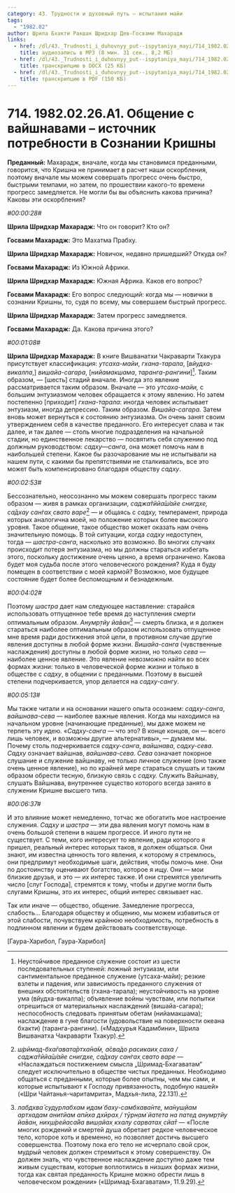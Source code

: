 ```yaml
---
category: 43. Трудности и духовный путь — испытания майи
tags:
  - "1982.02"
author: Шрила Бхакти Ракшак Шридхар Дев-Госвами Махарадж
links:
  - href: /dl/43._Trudnosti_i_duhovnyy_put--ispytaniya_mayi/714_1982.02.26.A1_SridharMj_Obshhenie_s_vajshnavami--istochnik_potrebnosti_v_Soznanii_Krishny.mp3
    title: аудиозапись в MP3 (8 мин. 31 сек., 8,2 МБ)
  - href: /dl/43._Trudnosti_i_duhovnyy_put--ispytaniya_mayi/714_1982.02.26.A1_SridharMj_Obshhenie_s_vajshnavami--istochnik_potrebnosti_v_Soznanii_Krishny.docx
    title: транскрипцию в DOCX (25 КБ)
  - href: /dl/43._Trudnosti_i_duhovnyy_put--ispytaniya_mayi/714_1982.02.26.A1_SridharMj_Obshhenie_s_vajshnavami--istochnik_potrebnosti_v_Soznanii_Krishny.pdf
    title: транскрипцию в PDF (150 КБ)
---
```


# 714. 1982.02.26.A1. Общение с вайшнавами – источник потребности в Сознании Кришны

**Преданный:** Махарадж, вначале, когда мы становимся преданными, говорится, что Кришна не принимает в расчет наши оскорбления, поэтому вначале мы можем совершать прогресс очень быстро, быстрыми темпами, но затем, по прошествии какого-то времени прогресс замедляется. Не могли бы вы объяснить какова причина? Каковы эти оскорбления?

*#00:00:28#*

**Шрила Шридхар Махарадж:** Что он говорит? Кто он?

**Госвами Махарадж:** Это Махатма Прабху.

**Шрила Шридхар Махарадж:** Новичок, недавно пришедший? Откуда он?

**Госвами Махарадж:** Из Южной Африки.

**Шрила Шридхар Махарадж:** Южная Африка. Каков его вопрос?

**Госвами Махарадж:** Его вопрос следующий: когда мы — новички в сознании Кришны, то, судя по всему, мы совершаем быстрый прогресс.

**Шрила Шридхар Махарадж:** Затем прогресс замедляется.

**Госвами Махарадж:** Да. Какова причина этого?

*#00:01:08#*

**Шрила Шридхар Махарадж:** В книге Вишванатхи Чакраварти Тхакура присутствует классификация: *утсаха-майи*, *гхана-тарала*, [*вйудха-викалпа*,] *вишайа-сагара*, [*нийамакшама*, *таранга-рангини*][^_ftn1]. Таким образом, — [шесть] стадий вначале. Иногда это явление рассматривается таким образом. Вначале — это *утсаха-майи,* с большим энтузиазмом человек обращается к этому явлению. Но затем постепенно [приходит] *гхана-тарала*: иногда человек испытывает энтузиазм, иногда депрессию. Таким образом. *Вишайа-сагара.* Затем вновь может вернуться к состоянию энтузиазма. Он очень занят своим утверждением себя в качестве преданного. Его интересует слава и так далее, и так далее — столь многие подразделения на начальной стадии, но единственное лекарство — посвятить себя служению под должным руководством: *садху*—*санга*, она может помочь нам в наибольшей степени. Какое бы разочарование мы не испытывали на нашем пути, с какими бы препятствиями не сталкивались, все это может быть компенсировано благодаря обществу *садху*.

*#00:02:53#*

Бессознательно, неосознанно мы можем совершать прогресс таким образом — живя в рамках организации, *саджа̄тӣйа̄ш́айе снигдхе, са̄дхау сан̇гах̣ свато варе*[^_ftn2] — и общаясь с *садху,* темперамент, природа которых аналогична моей, но положение которых более высокого уровня. Такое общение, такое общество может оказать нам очень значительную помощь. В той ситуации, когда *садху* недоступен, тогда — *шастра-санга*, насколько это возможно. Во многих случаях происходит потеря энтузиазма, но мы должны стараться избегать этого, поскольку достижение очень ценно, а время ограничено. Какова будет моя судьба после этого человеческого рождения? Куда я буду помещен в соответствии с моей кармой? Возможно, мое будущее состояние будет более беспомощным и безнадежным.

*#00:04:02#*

Поэтому *шастра* дает нам следующее наставление: старайся использовать отпущенное тебе время до наступления смерти оптимальным образом. *Анумр̣тйу йа̄ван*[^_ftn3] — смерть близка, и я должен стараться наиболее оптимальным образом использовать отпущенное мне время ради достижения этой цели, в противном случае другие явления доступны в любой форме жизни. *Вишайа-санга* (чувственные наслаждения) доступны в любой форме жизни, но только *сева* — наиболее ценное явление. Это явление невозможно найти во всех формах жизни: только в человеческой форме жизни и только в обществе с *садху*, в общении с преданными. Поэтому в высшей степени подчеркивается, упор делается на *садху-сангу*.

*#00:05:13#*

Мы также читали и на основании нашего опыта осознаем: *садху-санга*, *вайшнава-сева* — наиболее важные явления. Когда мы находимся на начальном уровне (начинающие преданные), мы даже можем не терпеть эту идею. «*Садху-санга* — что это? В конце концов, он — всего лишь человек, и возможны другие альтернативы», — думаем мы. Почему столь подчеркивается *садху-санга*, *вайшнава*, *садху-сева*. *Садху* означает вайшнав, *вайшнава-сева*. *Сева* означает покорное слушание и служение вайшнаву, не только личное служение (оно также очень ценное явление), но по крайней мере стараться слушать и таким образом обрести тесную, близкую связь с *садху.* Служить Вайшнаву, слушать Вайшнава, внутреннее существо которого всегда занято в служении Кришне высшего типа.

*#00:06:37#*

И это влияние может немедленно, тотчас же обогатить мое настроение служения. *Садху* и *шастра* — эти два явления могут помочь нам в очень большой степени в нашем прогрессе. И иного пути не существует. С теми, кого интересует то явление, ради которого я пришел, реальный интерес которых таков, я должен общаться. Они знают, им известна ценность того явления, к которому я стремлюсь, они предпримут необходимые шаги, действия, чтобы помочь мне. Они по достоинству оценивают богатство, которое я ищу. Они — мои близкие друзья, и это — их интерес также. И они стремятся увеличить число [слуг Господа], стремятся к тому, чтобы и другие могли быть слугами Кришны, это их интерес, общий интерес связывает нас.

Так или иначе — общество, общение. Замедление прогресса, слабость… Благодаря обществу и общению, мы можем избавиться от этой слабости, почувствуем крайнюю необходимость, потребность в подлинном явлении и будем действовать соответствующе.

[Гаура-Харибол, Гаура-Харибол]



[^_ftn1]: Неустойчивое преданное служение состоит из шести последовательных ступеней: ложный энтузиазм, или сантиментальное преданное служение (утсаха-майи); резкие взлеты и падения, или зависимость преданного служения от внешних обстоятельств (гхана-тарала); неустойчивость на уровне ума (вйудха-викалпа); объявление войны чувствам, или попытки отрешиться от материальных наслаждений (вишайа-сагара); неспособность следовать принятым обетам (нийамакшама); наслаждение в гуне благости (удовольствие на поверхности океана бхакти) (таранга-рангини). («Мадхурья Кадамбини», Шрила Вишванатха Чакраварти Тхакур).

[^_ftn2]: *ш́рӣмад-бха̄гавата̄ртха̄на̄м, а̄сва̄до расикаих̣ саха / саджа̄тӣйа̄ш́айе снигдхе, са̄дхау сан̇гах̣ свато варе* — «Наслаждаться постижением смысла „Шримад-Бхагаватам“ следует исключительно в обществе чистых преданных. Необходимо общаться с преданными, которые более опытны, чем мы сами, и которые испытывают к Господу привязанность, подобную нашей» («Шри Чайтанья-чаритамрита», Мадхья-лила, 22.131).

[^_ftn3]: *лабдхва̄ судурлабхам идам̇ баху-самбхава̄нте, ма̄нуш̣йам артхадам анитйам апӣха дхӣрах̣ / тӯрн̣ам̇ йатета на патед анумр̣тйу йа̄ван, них̣ш́рейаса̄йа виш̣айах̣ кхалу сарватах̣ сйа̄т* — «После многих рождений и смертей душа обретает редкое человеческое тело, которое хоть и временно, но позволяет достичь высшего совершенства. Поэтому пока его тело не исчерпало свой срок, мудрый человек должен стремиться к этому совершенству. Он должен знать, что чувственное наслаждение доступно даже тем живым существам, которые воплотились в низших формах жизни, тогда как святая преданность Кришне можно обрести лишь в человеческом рождении» («Шримад-Бхагаватам», 11.9.29).

